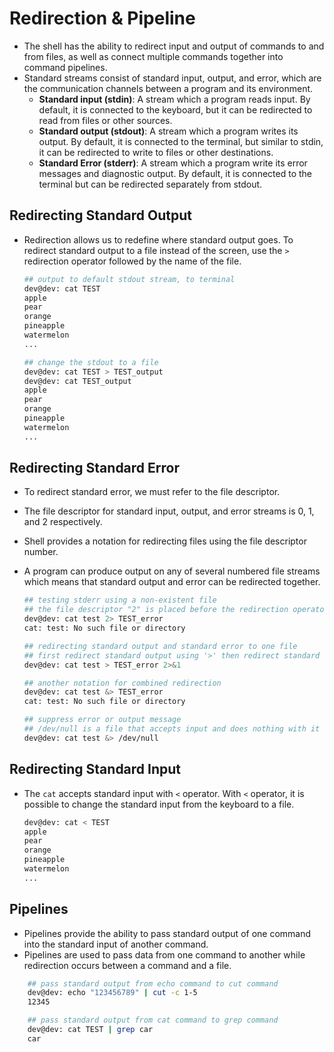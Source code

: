 # Redirection & Pipeline
- The shell has the ability to redirect input and output of commands to and from files, as well as connect multiple commands together into command pipelines.  
- Standard streams consist of standard input, output, and error, which are the communication channels between a program and its environment. 
    - **Standard input (stdin)**: A stream which a program reads input. By default, it is connected to the keyboard, but it can be redirected to read from files or other sources.
    - **Standard output (stdout)**: A stream which a program writes its output. By default, it is connected to the terminal, but similar to stdin, it can be redirected to write to files or other destinations. 
    - **Standard Error (stderr)**: A stream which a program write its error messages and diagnostic output. By default, it is connected to the terminal but can be redirected separately from stdout.

## Redirecting Standard Output 
- Redirection allows us to redefine where standard output goes. To redirect standard output to a file instead of the screen, use the <code>></code> redirection operator followed by the name of the file. 

    ```bash
    ## output to default stdout stream, to terminal 
    dev@dev: cat TEST 
    apple
    pear
    orange 
    pineapple
    watermelon
    ...

    ## change the stdout to a file 
    dev@dev: cat TEST > TEST_output
    dev@dev: cat TEST_output
    apple
    pear
    orange 
    pineapple
    watermelon
    ...
    ```

## Redirecting Standard Error 
- To redirect standard error, we must refer to the file descriptor. 
- The file descriptor for standard input, output, and error streams is 0, 1, and 2 respectively. 
- Shell provides a notation for redirecting files using the file descriptor number. 
- A program can produce output on any of several numbered file streams which means that standard output and error can be redirected together. 

    ```bash
    ## testing stderr using a non-existent file
    ## the file descriptor "2" is placed before the redirection operator to perform the redirection of standard error
    dev@dev: cat test 2> TEST_error
    cat: test: No such file or directory
    
    ## redirecting standard output and standard error to one file
    ## first redirect standard output using '>' then redirect standard error using '2>&1' 
    dev@dev: cat test > TEST_error 2>&1

    ## another notation for combined redirection 
    dev@dev: cat test &> TEST_error
    cat: test: No such file or directory

    ## suppress error or output message
    ## /dev/null is a file that accepts input and does nothing with it
    dev@dev: cat test &> /dev/null
    ```

## Redirecting Standard Input 
- The <code>cat</code> accepts standard input with <code><</code> operator. With <code><</code> operator, it is possible to change the standard input from the keyboard to a file. 

    ```bash
    dev@dev: cat < TEST 
    apple
    pear
    orange 
    pineapple
    watermelon
    ...    
    ```

## Pipelines
- Pipelines provide the ability to pass standard output of one command into the standard input of another command. 
- Pipelines are used to pass data from one command to another while redirection occurs between a command and a file.

```bash
    ## pass standard output from echo command to cut command 
    dev@dev: echo "123456789" | cut -c 1-5
    12345

    ## pass standard output from cat command to grep command 
    dev@dev: cat TEST | grep car
    car
```